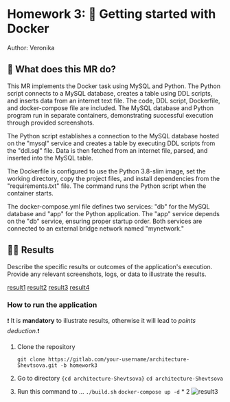 # Homework 3: 🐳 Getting started with Docker

Author: Veronika

## 📝 What does this MR do?
This MR implements the Docker task using MySQL and Python. The Python script connects to a MySQL database, creates a table using DDL scripts, and inserts data from an internet text file. The code, DDL script, Dockerfile, and docker-compose file are included. The MySQL database and Python program run in separate containers, demonstrating successful execution through provided screenshots.

The Python script establishes a connection to the MySQL database hosted on the "mysql" service and creates a table by executing DDL scripts from the "ddl.sql" file. Data is then fetched from an internet file, parsed, and inserted into the MySQL table.

The Dockerfile is configured to use the Python 3.8-slim image, set the working directory, copy the project files, and install dependencies from the "requirements.txt" file. The command runs the Python script when the container starts.

The docker-compose.yml file defines two services: "db" for the MySQL database and "app" for the Python application. The "app" service depends on the "db" service, ensuring proper startup order. Both services are connected to an external bridge network named "mynetwork."


## 🏃‍♂️ Results

Describe the specific results or outcomes of the application's execution.
Provide any relevant screenshots, logs, or data to illustrate the results.

[result1](https://gitlab.com/architectureit/architecture-Shevtsova/-/blob/homework3/result1.png?ref_type=heads)
[result2](https://gitlab.com/architectureit/architecture-Shevtsova/-/blob/homework3/result2.png?ref_type=heads)
[result3](https://gitlab.com/architectureit/architecture-Shevtsova/-/blob/homework3/result3.png?ref_type=heads)
[result4](https://gitlab.com/architectureit/architecture-Shevtsova/-/blob/homework3/result4.png?ref_type=heads)


### How to run the application



❗️ It is **mandatory** to illustrate results, otherwise it will lead to _points deduction_.❗️

1. Clone the repository

   `git clone https://gitlab.com/your-username/architecture-Shevtsova.git -b homework3`

2. Go to directory `{cd architecture-Shevtsova}`
   `cd architecture-Shevtsova`

3. Run this command to ...
   `./build.sh`
   `docker-compose up -d` * 2
   ![result3](https://gitlab.com/architectureit/architecture-Shevtsova/-/blob/homework3/result3.png?ref_type=heads)

